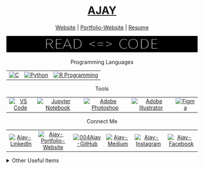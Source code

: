 <h1 align="center">
<a href="https://www.google.com/search?q=meaning+of+name+ajay&rlz=1C1CHBF_enIN998IN998&oq=meaning+of+name+AJAY&aqs=chrome.0.0i512l5j0i22i30j0i15i22i30j0i22i30l3.7210j1j7&sourceid=chrome&ie=UTF-8"> AJAY </a>
</h1>

<p align="center">
  <a href="http://004Ajay.github.io">Website</a>
  <a> | </a>
  <a href="https://sites.google.com/view/004ajay">Portfolio-Website</a>
  <a> | </a>
  <a href="https://sites.google.com/view/004ajay/my-resume">Resume</a>
</p>

![AJAY](ReadCode.png)

<p align="center"> Programming Languages </p>

<table align="center">
  <tr>
    <td align="center">
      <a href="https://www.google.com/search?q=c+programming"><img src="https://img.icons8.com/color/480/000000/c-programming.png" title="C" height="40"></a>
    </td>
    <td align="center">
      <a href="https://www.google.com/search?q=Python"><img src='https://img.icons8.com/color/480/000000/python--v1.png' title="Python" height='40'></a>
    </td>
    <td align="center">
      <a href="https://www.google.com/search?q=r+programming"><img src="https://img.icons8.com/fluency/240/null/r-project.png" title="R Programming" height='40'></a>
    </td>
  </tr>
</table>

<p align="center"> Tools </p>

<table align="center">
  <tr>
    <td align="center">
      <a href="https://www.google.com/search?q=vs+code"><img src="https://img.icons8.com/fluency/240/000000/visual-studio-code-2019.png" title="VS Code" height="40"></a>
    </td>
    <td align="center">
      <a href="https://www.google.com/search?q=jupyter+notebook"><img src="https://img.icons8.com/fluency/240/000000/jupyter.png" title="Jupyter Notebook" height="40"></a>
    </td>
    <td align="center">
      <a href="https://www.adobe.com/products/photoshop.html"><img src="https://img.icons8.com/color/480/000000/adobe-photoshop--v1.png" title="Adobe Photoshop" height="40"></a>
    </td>
    <td align="center">
      <a href="https://www.adobe.com/products/illustrator.html"><img src="https://img.icons8.com/color/480/000000/adobe-illustrator--v1.png" title="Adobe Illustrator" height="40"></a>
    </td>
    <td align="center">
      <a href="https://www.figma.com/"><img src="https://img.icons8.com/fluency/240/000000/figma.png" title="Figma" height="40"></a>
    </td>
  </tr>
</table>


<p align="center"> Connect Me </p>

<table align="center">
  <tr>
    <td align="center">
      <a href="https://www.linkedin.com/in/ajay-t-shaju/">
        <img src="https://img.icons8.com/color/480/000000/linkedin.png" title="Ajay-LinkedIn" height="40"/></a>
    </td>
    <td align="center">
      <a href="https://sites.google.com/view/004ajay">
        <img src="https://img.icons8.com/fluency/96/000000/domain.png" title="Ajay-Portfolio-Website" height="40"/></a>
    </td>
    <td align="center">
      <a href="https://github.com/004Ajay">
        <img src="https://img.icons8.com/fluency/240/ffffff/github.png" title="004Ajay-GitHub" height="40"/></a>
    </td>
    <td align="center">
      <a href="https://medium.com/@ajaytshaju"><img src="https://img.icons8.com/color-glass/48/medium-logo.png" title="Ajay-Medium" height="40"></a>
    </td>
    <td align="center">
      <a href="https://www.instagram.com/mr_againster/">
        <img src="https://img.icons8.com/fluency/240/000000/instagram-new.png" title="Ajay-Instagram" height="40"/></a>
    </td>
    <td align="center">
      <a href="https://www.facebook.com/ajaytshaju/">
        <img src="https://img.icons8.com/fluency/240/000000/facebook-new.png" title="Ajay-Facebook" height="40"/></a>
    </td>
  </tr>
</table>

<details>
<summary> Other Useful Items </summary>

* [Good Reads](https://sites.google.com/view/004ajay/reads)

* [Projects](https://sites.google.com/view/004ajay/projects)

* [Blogs](https://sites.google.com/view/004ajay/blogs)

* [Useful Commands](https://004ajay.github.io/commands) (Coming Soon!)

</details>